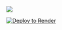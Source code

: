 <a href="https://deploy.cyclic.sh/mikmcdanbyeee55/knaben-db">
    <img src="https://deploy.cyclic.sh/button.svg" />
</a>


[![Deploy to Render](https://render.com/images/deploy-to-render-button.svg)](https://render.com/deploy?repo=https://github.com/mikmcdanbyeee55/knaben-db)
